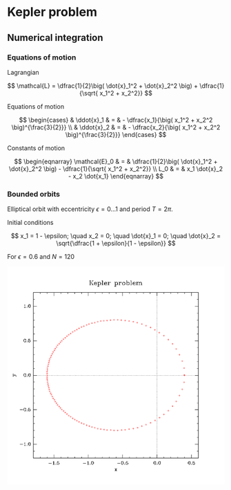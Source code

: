 # Kepler problem

## Numerical integration

### Equations of motion

Lagrangian

$$
\mathcal{L} = \dfrac{1}{2}\big( \dot{x}_1^2 + \dot{x}_2^2 \big) + \dfrac{1}{\sqrt{ x_1^2 + x_2^2}}
$$

Equations of motion

$$
\begin{cases}
& \ddot{x}_1 & = & - \dfrac{x_1}{\big( x_1^2 + x_2^2 \big)^{\frac{3}{2}}} \\
& \ddot{x}_2 & = & - \dfrac{x_2}{\big( x_1^2 + x_2^2 \big)^{\frac{3}{2}}}
\end{cases}
$$

Constants of motion

$$
\begin{eqnarray}
\mathcal{E}_0 & = & \dfrac{1}{2}\big( \dot{x}_1^2 + \dot{x}_2^2 \big) - \dfrac{1}{\sqrt{ x_1^2 + x_2^2}} \\
L_0 & = & x_1 \dot{x}_2 - x_2 \dot{x_1}
\end{eqnarray}
$$

### Bounded orbits

Elliptical orbit with eccentricity $\epsilon = 0 \ldots 1$ and period $T = 2\pi$.

Initial conditions

$$
x_1 = 1 - \epsilon; \quad
x_2 = 0; \quad
\dot{x}_1 = 0; \quad
\dot{x}_2 = \sqrt{\dfrac{1 + \epsilon}{1 - \epsilon}}
$$

For $\epsilon = 0.6$ and $N = 120$

![kepler-numeric-solution](plotutils/orbit.png)
